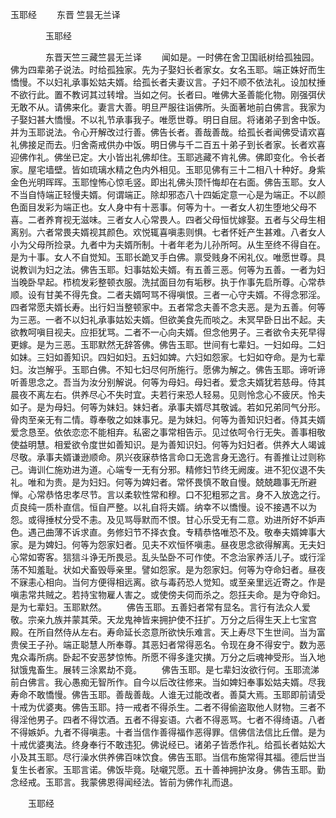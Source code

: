   玉耶经
　　东晋 竺昙无兰译




　　　　玉耶经

　　　　东晋天竺三藏竺昙无兰译
　　闻如是。一时佛在舍卫国祇树给孤独园。佛为四辈弟子说法。时给孤独家。先为子娶妇长者家女。女名玉耶。端正姝好而生憍慢。不以妇礼承事妐姑夫婿。给孤长者夫妻议言。子妇不顺不依法礼。设加杖捶不欲行此。置不教诃其过转增。当如之何。长者曰。唯佛大圣善能化物。刚强弭伏无敢不从。请佛来化。妻言大善。明旦严服往诣佛所。头面著地前白佛言。我家为子娶妇甚大憍慢。不以礼节承事我子。唯愿世尊。明日自屈。将诸弟子到舍中饭。并为玉耶说法。令心开解改过行善。佛告长者。善哉善哉。给孤长者闻佛受请欢喜礼佛接足而去。归舍斋戒供办中饭。明日佛与千二百五十弟子到长者家。长者欢喜迎佛作礼。佛坐已定。大小皆出礼佛却住。玉耶逃藏不肯礼佛。佛即变化。令长者家。屋宅墙壁。皆如琉璃水精之色内外相见。玉耶见佛有三十二相八十种好。身紫金色光明晖晖。玉耶惶怖心惊毛竖。即出礼佛头顶忏悔却在右面。佛告玉耶。女人不当自恃端正轻慢夫婿。何谓端正。除却邪态八十四姤定意一心是为端正。不以颜色面目发彩为端正也。女人身中有十恶事。何等为十。一者女人初生堕地父母不喜。二者养育视无滋味。三者女人心常畏人。四者父母恒忧嫁娶。五者与父母生相离别。六者常畏夫婿视其颜色。欢悦辄喜嗔恚则惧。七者怀妊产生甚难。八者女人小为父母所捡录。九者中为夫婿所制。十者年老为儿孙所呵。从生至终不得自在。是为十事。女人不自觉知。玉耶长跪叉手白佛。禀受贱身不闲礼仪。唯愿世尊。具说教训为妇之法。佛告玉耶。妇事姑妐夫婿。有五善三恶。何等为五善。一者为妇当晚卧早起。栉梳发彩整顿衣服。洗拭面目勿有垢秽。执于作事先启所尊。心常恭顺。设有甘美不得先食。二者夫婿呵骂不得嗔恨。三者一心守夫婿。不得念邪淫。四者常愿夫婿长寿。出行妇当整顿家中。五者常念夫善不念夫恶。是为五善。何等为三恶。一者不以妇礼承事姑妐夫婿。但欲美食先而啖之。未冥早卧日出不起。夫欲教呵嗔目视夫。应拒犹骂。二者不一心向夫婿。但念他男子。三者欲令夫死早得更嫁。是为三恶。玉耶默然无辞答佛。佛告玉耶。世间有七辈妇。一妇如母。二妇如妹。三妇如善知识。四妇如妇。五妇如婢。六妇如怨家。七妇如夺命。是为七辈妇。汝岂解乎。玉耶白佛。不知七妇尽何所施行。愿佛为解之。佛告玉耶。谛听谛听善思念之。吾当为汝分别解说。何等为母妇。母妇者。爱念夫婿犹若慈母。侍其晨夜不离左右。供养尽心不失时宜。夫若行来恐人轻易。见则怜念心不疲厌。怜夫如子。是为母妇。何等为妹妇。妹妇者。承事夫婿尽其敬诚。若如兄弟同气分形。骨肉至亲无有二情。尊奉敬之如妹事兄。是为妹妇。何等为善知识妇者。侍其夫婿爱念恳至。依依恋恋不能相弃。私密之事常相告示。见过依呵令行无失。善事相敬使益明慧。相爱欲令度世如善知识。是为善知识妇。何等为妇妇者。供养大人竭诚尽敬。承事夫婿谦逊顺命。夙兴夜寐恭恪言命口无逸言身无逸行。有善推让过则称己。诲训仁施劝进为道。心端专一无有分邪。精修妇节终无阙废。进不犯仪退不失礼。唯和为贵。是为妇妇。何等为婢妇者。常怀畏慎不敢自慢。兢兢趣事无所避惮。心常恭恪忠孝尽节。言以柔软性常和穆。口不犯粗邪之言。身不入放逸之行。贞良纯一质朴直信。恒自严整。以礼自将夫婿。纳幸不以憍慢。设不接遇不以为怨。或得捶杖分受不恚。及见骂辱默而不恨。甘心乐受无有二意。劝进所好不妒声色。遇己曲薄不诉求直。务修妇节不择衣食。专精恭恪唯恐不及。敬奉夫婿婢事大家。是为婢妇。何等为怨家妇者。见夫不欢恒怀嗔恚。昼夜思念欲得解离。无夫妇心常如寄客。狺狺斗诤无所畏忌。乱头坠卧不可作使。不念治家养活儿子。或行淫荡不知羞耻。状如犬畜毁辱亲里。譬如怨家。是为怨家妇。何等为夺命妇者。昼夜不寐恚心相向。当何方便得相远离。欲与毒药恐人觉知。或至亲里远近寄之。作是嗔恚常共贼之。若持宝物雇人害之。或使傍夫伺而杀之。怨抂夫命。是为夺命妇。是为七辈妇。玉耶默然。
　　佛告玉耶。五善妇者常有显名。言行有法众人爱敬。宗亲九族并蒙其荣。天龙鬼神皆来拥护使不抂扩。万分之后得生天上七宝宫殿。在所自然侍从左右。寿命延长恣意所欲快乐难言。天上寿尽下生世间。当为富贵侯王子孙。端正聪慧人所奉尊。其恶妇者常得恶名。令现在身不得安宁。数为恶鬼众毒所病。卧起不安恶梦惊怖。所愿不得多逢灾撗。万分之后魂神受形。当入地狱饿鬼畜生。展转三涂累劫不竟。
　　佛告玉耶。是七辈妇汝欲行何。玉耶流涕前白佛言。我心愚痴无智所作。自今以后改往修来。当如婢妇奉事妐姑夫婿。尽我寿命不敢憍慢。佛告玉耶。善哉善哉。人谁无过能改者。善莫大焉。玉耶即前请受十戒为优婆夷。佛告玉耶。持一戒者不得杀生。二者不得偷盗取他人财物。三者不得淫他男子。四者不得饮酒。五者不得妄语。六者不得恶骂。七者不得绮语。八者不得嫉妒。九者不得嗔恚。十者当信作善得福作恶得罪。信佛信法信比丘僧。是为十戒优婆夷法。终身奉行不敢违犯。佛说经已。诸弟子皆悉作礼。给孤长者姑妐大小及其玉耶。尽行澡水供养佛百味饮食。佛告玉耶。当信布施常得其福。德后世当复生长者家。玉耶言诺。佛饭毕竟。哒嚫咒愿。五十善神拥护汝身。佛告玉耶。勤念经戒。玉耶言。我蒙佛恩得闻经法。皆前为佛作礼而退。

　　玉耶经


